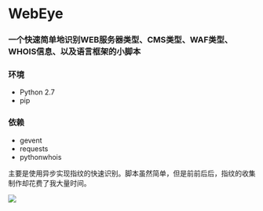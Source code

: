 # WebEye

### 一个快速简单地识别WEB服务器类型、CMS类型、WAF类型、WHOIS信息、以及语言框架的小脚本

### 环境

- Python 2.7
- pip

### 依赖

- gevent
- requests
- pythonwhois

主要是使用异步实现指纹的快速识别。脚本虽然简单，但是前前后后，指纹的收集制作却花费了我大量时间。

![](http://ocnf2x3pk.bkt.clouddn.com/WebEye.png)
